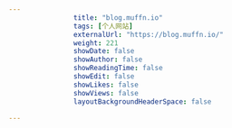 ---
                title: "blog.muffn.io"
                tags: [个人网站]
                externalUrl: "https://blog.muffn.io/"
                weight: 221
                showDate: false
                showAuthor: false
                showReadingTime: false
                showEdit: false
                showLikes: false
                showViews: false
                layoutBackgroundHeaderSpace: false
                ---

